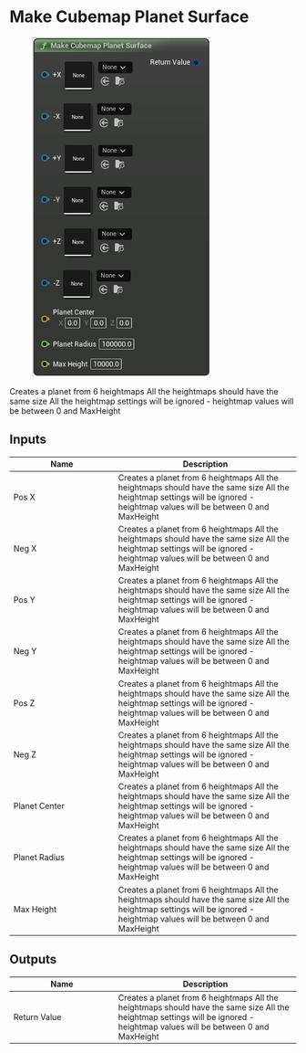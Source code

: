 # Make Cubemap Planet Surface

<div align="left" data-full-width="false"><figure><img src="../../../api/Heightmap/Make_Cubemap_Planet_Surface.png" alt=""><figcaption></figcaption></figure></div>

Creates a planet from 6 heightmaps All the heightmaps should have the same size All the heightmap settings will be ignored - heightmap values will be between 0 and MaxHeight

## Inputs

<table><thead><tr><th width="170">Name</th><th>Description</th></tr></thead><tbody><tr><td>Pos X</td><td>Creates a planet from 6 heightmaps All the heightmaps should have the same size All the heightmap settings will be ignored - heightmap values will be between 0 and MaxHeight</td></tr><tr><td>Neg X</td><td>Creates a planet from 6 heightmaps All the heightmaps should have the same size All the heightmap settings will be ignored - heightmap values will be between 0 and MaxHeight</td></tr><tr><td>Pos Y</td><td>Creates a planet from 6 heightmaps All the heightmaps should have the same size All the heightmap settings will be ignored - heightmap values will be between 0 and MaxHeight</td></tr><tr><td>Neg Y</td><td>Creates a planet from 6 heightmaps All the heightmaps should have the same size All the heightmap settings will be ignored - heightmap values will be between 0 and MaxHeight</td></tr><tr><td>Pos Z</td><td>Creates a planet from 6 heightmaps All the heightmaps should have the same size All the heightmap settings will be ignored - heightmap values will be between 0 and MaxHeight</td></tr><tr><td>Neg Z</td><td>Creates a planet from 6 heightmaps All the heightmaps should have the same size All the heightmap settings will be ignored - heightmap values will be between 0 and MaxHeight</td></tr><tr><td>Planet Center</td><td>Creates a planet from 6 heightmaps All the heightmaps should have the same size All the heightmap settings will be ignored - heightmap values will be between 0 and MaxHeight</td></tr><tr><td>Planet Radius</td><td>Creates a planet from 6 heightmaps All the heightmaps should have the same size All the heightmap settings will be ignored - heightmap values will be between 0 and MaxHeight</td></tr><tr><td>Max Height</td><td>Creates a planet from 6 heightmaps All the heightmaps should have the same size All the heightmap settings will be ignored - heightmap values will be between 0 and MaxHeight</td></tr></tbody></table>

## Outputs

<table><thead><tr><th width="170">Name</th><th>Description</th></tr></thead><tbody><tr><td>Return Value</td><td>Creates a planet from 6 heightmaps All the heightmaps should have the same size All the heightmap settings will be ignored - heightmap values will be between 0 and MaxHeight</td></tr></tbody></table>
